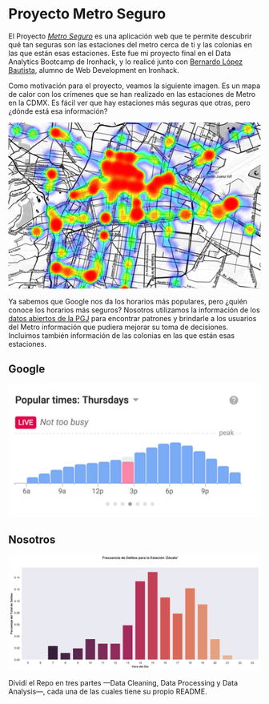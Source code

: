 # Proyecto Metro Seguro

El Proyecto [*Metro Seguro*](https://objective-ramanujan-2b11a3.netlify.com) es una aplicación web que te permite descubrir qué tan seguras son las estaciones del metro cerca de ti y las colonias en las que están esas estaciones. Este fue mi proyecto final en el  Data Analytics Bootcamp de Ironhack, y lo realicé junto con [Bernardo López Bautista](https://github.com/anreb/metrop-app), alumno de Web Development en Ironhack.

Como motivación para el proyecto, veamos la siguiente imagen. Es un mapa de calor con los crímenes que se han realizado en las estaciones de Metro en la CDMX. Es fácil ver que hay estaciones más seguras que otras, pero ¿dónde está esa información?


![Mapa de Calor](images/heatmap.png)


Ya sabemos que Google nos da los horarios más populares, pero ¿quién conoce los horarios más seguros? Nosotros utilizamos la información de los [datos abiertos de la PGJ](https://datos.cdmx.gob.mx/pages/home/) para encontrar patrones y brindarle a los usuarios del Metro información que pudiera mejorar su toma de decisiones. Incluimos también información de las colonias en las que están esas estaciones.




## **Google** 
![Google](images/google_2.png)




## **Nosotros**
![Nosotros](images/zocalo_crimen_v5.png)



Dividí el Repo en tres partes —Data Cleaning, Data Processing y Data Analysis—, cada una de las cuales tiene su propio README. 
